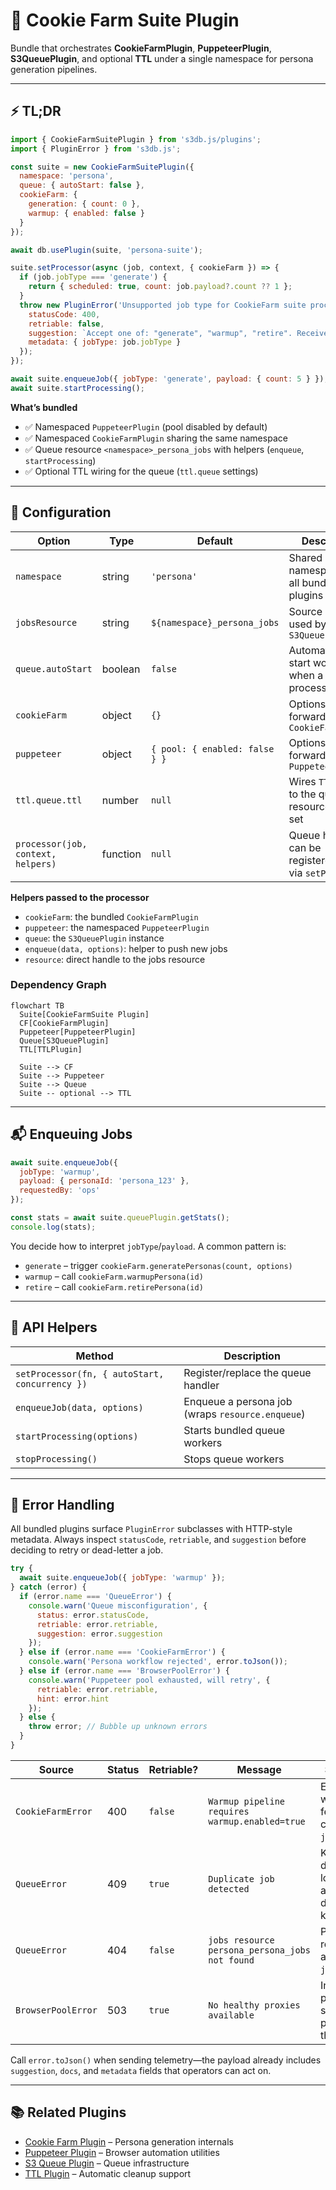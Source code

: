 # 🍪 Cookie Farm Suite Plugin

Bundle that orchestrates **CookieFarmPlugin**, **PuppeteerPlugin**, **S3QueuePlugin**, and optional **TTL** under a single namespace for persona generation pipelines.

---

## ⚡ TL;DR

```javascript
import { CookieFarmSuitePlugin } from 's3db.js/plugins';
import { PluginError } from 's3db.js';

const suite = new CookieFarmSuitePlugin({
  namespace: 'persona',
  queue: { autoStart: false },
  cookieFarm: {
    generation: { count: 0 },
    warmup: { enabled: false }
  }
});

await db.usePlugin(suite, 'persona-suite');

suite.setProcessor(async (job, context, { cookieFarm }) => {
  if (job.jobType === 'generate') {
    return { scheduled: true, count: job.payload?.count ?? 1 };
  }
  throw new PluginError('Unsupported job type for CookieFarm suite processor', {
    statusCode: 400,
    retriable: false,
    suggestion: `Accept one of: "generate", "warmup", "retire". Received "${job.jobType}".`,
    metadata: { jobType: job.jobType }
  });
});

await suite.enqueueJob({ jobType: 'generate', payload: { count: 5 } });
await suite.startProcessing();
```

**What’s bundled**

- ✅ Namespaced `PuppeteerPlugin` (pool disabled by default)
- ✅ Namespaced `CookieFarmPlugin` sharing the same namespace
- ✅ Queue resource `<namespace>_persona_jobs` with helpers (`enqueue`, `startProcessing`)
- ✅ Optional TTL wiring for the queue (`ttl.queue` settings)

---

## 🔧 Configuration

| Option | Type | Default | Description |
|--------|------|---------|-------------|
| `namespace` | string | `'persona'` | Shared namespace for all bundled plugins |
| `jobsResource` | string | `${namespace}_persona_jobs` | Source resource used by `S3QueuePlugin` |
| `queue.autoStart` | boolean | `false` | Automatically start workers when a processor exists |
| `cookieFarm` | object | `{}` | Options forwarded to `CookieFarmPlugin` |
| `puppeteer` | object | `{ pool: { enabled: false } }` | Options forwarded to `PuppeteerPlugin` |
| `ttl.queue.ttl` | number | `null` | Wires `TTLPlugin` to the queue resource when set |
| `processor(job, context, helpers)` | function | `null` | Queue handler; can be registered later via `setProcessor` |

**Helpers passed to the processor**

- `cookieFarm`: the bundled `CookieFarmPlugin`
- `puppeteer`: the namespaced `PuppeteerPlugin`
- `queue`: the `S3QueuePlugin` instance
- `enqueue(data, options)`: helper to push new jobs
- `resource`: direct handle to the jobs resource

### Dependency Graph

```mermaid
flowchart TB
  Suite[CookieFarmSuite Plugin]
  CF[CookieFarmPlugin]
  Puppeteer[PuppeteerPlugin]
  Queue[S3QueuePlugin]
  TTL[TTLPlugin]

  Suite --> CF
  Suite --> Puppeteer
  Suite --> Queue
  Suite -- optional --> TTL
```

---

## 📬 Enqueuing Jobs

```javascript
await suite.enqueueJob({
  jobType: 'warmup',
  payload: { personaId: 'persona_123' },
  requestedBy: 'ops'
});

const stats = await suite.queuePlugin.getStats();
console.log(stats);
```

You decide how to interpret `jobType`/`payload`. A common pattern is:

- `generate` – trigger `cookieFarm.generatePersonas(count, options)`
- `warmup` – call `cookieFarm.warmupPersona(id)`
- `retire` – call `cookieFarm.retirePersona(id)`

---

## 🧩 API Helpers

| Method | Description |
|--------|-------------|
| `setProcessor(fn, { autoStart, concurrency })` | Register/replace the queue handler |
| `enqueueJob(data, options)` | Enqueue a persona job (wraps `resource.enqueue`) |
| `startProcessing(options)` | Starts bundled queue workers |
| `stopProcessing()` | Stops queue workers |

---

## 🚨 Error Handling

All bundled plugins surface `PluginError` subclasses with HTTP-style metadata. Always inspect `statusCode`, `retriable`, and `suggestion` before deciding to retry or dead-letter a job.

```javascript
try {
  await suite.enqueueJob({ jobType: 'warmup' });
} catch (error) {
  if (error.name === 'QueueError') {
    console.warn('Queue misconfiguration', {
      status: error.statusCode,
      retriable: error.retriable,
      suggestion: error.suggestion
    });
  } else if (error.name === 'CookieFarmError') {
    console.warn('Persona workflow rejected', error.toJson());
  } else if (error.name === 'BrowserPoolError') {
    console.warn('Puppeteer pool exhausted, will retry', {
      retriable: error.retriable,
      hint: error.hint
    });
  } else {
    throw error; // Bubble up unknown errors
  }
}
```

| Source | Status | Retriable? | Message | Suggestion |
|--------|--------|------------|---------|------------|
| `CookieFarmError` | 400 | `false` | `Warmup pipeline requires warmup.enabled=true` | Enable the warmup feature or change `jobType`. |
| `QueueError` | 409 | `true` | `Duplicate job detected` | Keep the default retry logic or adjust deduplication keys. |
| `QueueError` | 404 | `false` | `jobs resource persona_persona_jobs not found` | Provision the resource or adjust `jobsResource`. |
| `BrowserPoolError` | 503 | `true` | `No healthy proxies available` | Increase proxy pool size or relax proxy health thresholds. |

Call `error.toJson()` when sending telemetry—the payload already includes `suggestion`, `docs`, and `metadata` fields that operators can act on.

---

## 📚 Related Plugins

- [Cookie Farm Plugin](./cookie-farm.plugin.md) – Persona generation internals
- [Puppeteer Plugin](./puppeteer/README.md) – Browser automation utilities
- [S3 Queue Plugin](./s3-queue.md) – Queue infrastructure
- [TTL Plugin](./ttl.md) – Automatic cleanup support
